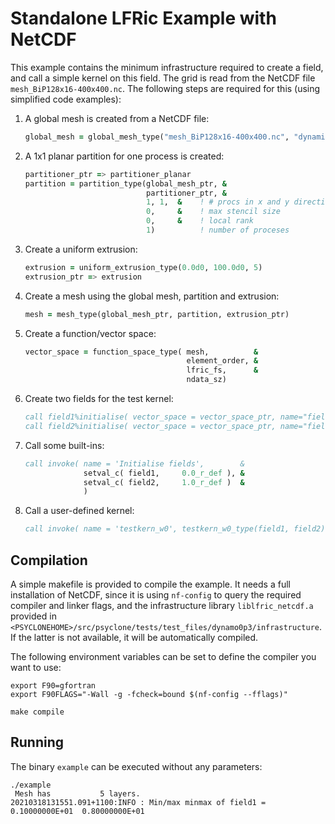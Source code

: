 # Standalone LFRic Example with NetCDF

This example contains the minimum infrastructure required to create
a field, and call a simple kernel on this field. The grid is read
from the NetCDF file ``mesh_BiP128x16-400x400.nc``. The following 
steps are required for this (using simplified code examples):

1) A global mesh is created from a NetCDF file:
    ```fortran
    global_mesh = global_mesh_type("mesh_BiP128x16-400x400.nc", "dynamics")
    ```
   
2) A 1x1 planar partition for one process is created:
    ```fortran
    partitioner_ptr => partitioner_planar
    partition = partition_type(global_mesh_ptr, &
                               partitioner_ptr, &
                               1, 1,  &    ! # procs in x and y direction
                               0,     &    ! max stencil size
                               0,     &    ! local rank
                               1)          ! number of proceses
    ```

3) Create a uniform extrusion:
    ```fortran
    extrusion = uniform_extrusion_type(0.0d0, 100.0d0, 5)
    extrusion_ptr => extrusion
    ```

4) Create a mesh using the global mesh, partition and extrusion:
    ```fortran
    mesh = mesh_type(global_mesh_ptr, partition, extrusion_ptr)
    ```

5) Create a function/vector space:
    ```fortran
    vector_space = function_space_type( mesh,          &
                                        element_order, &
                                        lfric_fs,      &
                                        ndata_sz)
    ```

6) Create two fields for the test kernel:
    ```fortran
    call field1%initialise( vector_space = vector_space_ptr, name="field1" )
    call field2%initialise( vector_space = vector_space_ptr, name="field2" )
    ```

7) Call some built-ins:
    ```fortran
    call invoke( name = 'Initialise fields',        &
                 setval_c( field1,     0.0_r_def ), &
                 setval_c( field2,     1.0_r_def )  &
                 )
    ```

8) Call a user-defined kernel:
    ```fortran
    call invoke( name = 'testkern_w0', testkern_w0_type(field1, field2) )
    ```

## Compilation
A simple makefile is provided to compile the example. It needs 
a full installation of NetCDF, since it is using ``nf-config`` to
query the required compiler and linker flags, and the
infrastructure library ``liblfric_netcdf.a`` provided in
``<PSYCLONEHOME>/src/psyclone/tests/test_files/dynamo0p3/infrastructure``.
If the latter is not available, it will be automatically compiled.

The following environment variables can be set to define the compiler
you want to use:
```shell
export F90=gfortran
export F90FLAGS="-Wall -g -fcheck=bound $(nf-config --fflags)"

make compile
```
## Running
The binary ``example`` can be executed without any parameters:
```shell
./example
 Mesh has           5 layers.
20210318131551.091+1100:INFO : Min/max minmax of field1 =   0.10000000E+01  0.80000000E+01
```
